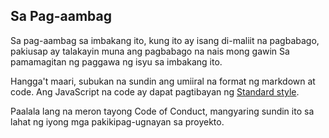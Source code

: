 ## Sa Pag-aambag

Sa pag-aambag sa imbakang ito, kung ito ay isang di-maliit na pagbabago, pakiusap ay talakayin muna ang pagbabago na nais mong gawin Sa pamamagitan ng paggawa ng isyu sa imbakang ito.

Hangga't maari, subukan na sundin ang umiiral na format ng markdown at code. Ang JavaScript na code ay dapat pagtibayan ng [Standard style](https://standardjs.com/).

Paalala lang na meron tayong Code of Conduct, mangyaring sundin ito sa lahat ng iyong mga pakikipag-ugnayan sa proyekto.
